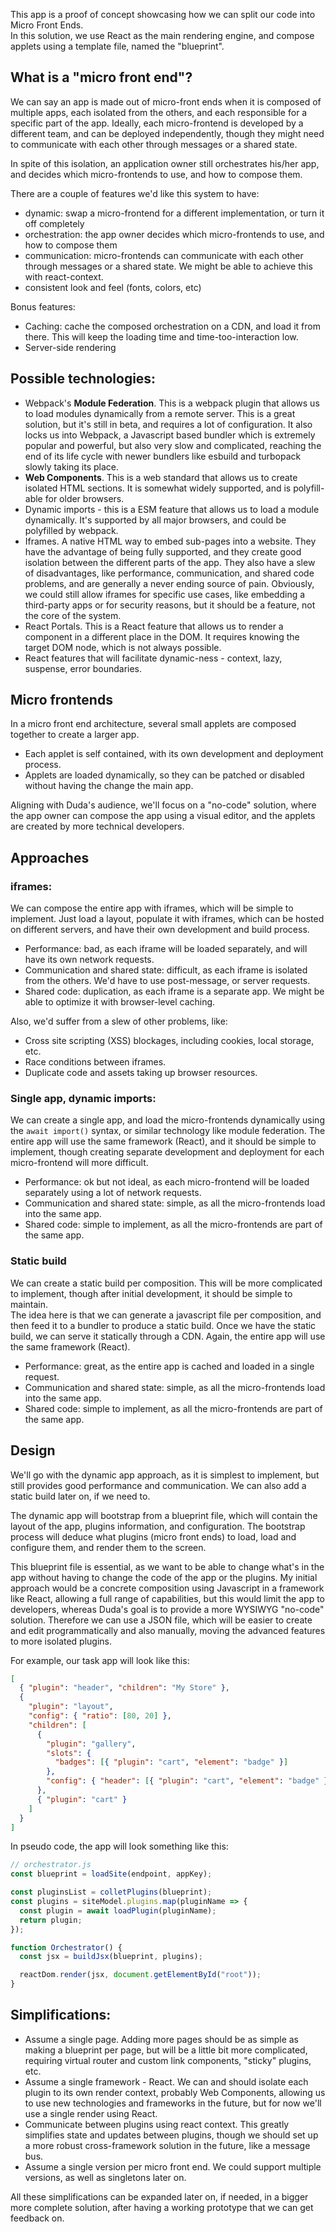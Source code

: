 This app is a proof of concept showcasing how we can split our code into Micro Front Ends.  
In this solution, we use React as the main rendering engine, and compose applets using a template file, named the "blueprint".

## What is a "micro front end"?

We can say an app is made out of micro-front ends when it is composed of multiple apps, each isolated from the others, and each responsible for a specific part of the app. Ideally, each micro-frontend is developed by a different team, and can be deployed independently, though they might need to communicate with each other through messages or a shared state.

In spite of this isolation, an application owner still orchestrates his/her app, and decides which micro-frontends to use, and how to compose them.

There are a couple of features we'd like this system to have:

- dynamic: swap a micro-frontend for a different implementation, or turn it off completely
- orchestration: the app owner decides which micro-frontends to use, and how to compose them
- communication: micro-frontends can communicate with each other through messages or a shared state. We might be able to achieve this with react-context.
- consistent look and feel (fonts, colors, etc)

Bonus features:

- Caching: cache the composed orchestration on a CDN, and load it from there. This will keep the loading time and time-too-interaction low.
- Server-side rendering

## Possible technologies:

- Webpack's **Module Federation**. This is a webpack plugin that allows us to load modules dynamically from a remote server. This is a great solution, but it's still in beta, and requires a lot of configuration. It also locks us into Webpack, a Javascript based bundler which is extremely popular and powerful, but also very slow and complicated, reaching the end of its life cycle with newer bundlers like esbuild and turbopack slowly taking its place.
- **Web Components**. This is a web standard that allows us to create isolated HTML sections. It is somewhat widely supported, and is polyfill-able for older browsers.
- Dynamic imports - this is a ESM feature that allows us to load a module dynamically. It's supported by all major browsers, and could be polyfilled by webpack.
- Iframes. A native HTML way to embed sub-pages into a website. They have the advantage of being fully supported, and they create good isolation between the different parts of the app. They also have a slew of disadvantages, like performance, communication, and shared code problems, and are generally a never ending source of pain. Obviously, we could still allow iframes for specific use cases, like embedding a third-party apps or for security reasons, but it should be a feature, not the core of the system.
- React Portals. This is a React feature that allows us to render a component in a different place in the DOM. It requires knowing the target DOM node, which is not always possible.
- React features that will facilitate dynamic-ness - context, lazy, suspense, error boundaries.

## Micro frontends

In a micro front end architecture, several small applets are composed together to create a larger app.

- Each applet is self contained, with its own development and deployment process.
- Applets are loaded dynamically, so they can be patched or disabled without having the change the main app.

Aligning with Duda's audience, we'll focus on a "no-code" solution, where the app owner can compose the app using a visual editor, and the applets are created by more technical developers.

## Approaches

### iframes:

We can compose the entire app with iframes, which will be simple to implement. Just load a layout, populate it with iframes, which can be hosted on different servers, and have their own development and build process.

- Performance: bad, as each iframe will be loaded separately, and will have its own network requests.
- Communication and shared state: difficult, as each iframe is isolated from the others. We'd have to use post-message, or server requests.
- Shared code: duplication, as each iframe is a separate app. We might be able to optimize it with browser-level caching.

Also, we'd suffer from a slew of other problems, like:

- Cross site scripting (XSS) blockages, including cookies, local storage, etc.
- Race conditions between iframes.
- Duplicate code and assets taking up browser resources.

### Single app, dynamic imports:

We can create a single app, and load the micro-frontends dynamically using the `await import()` syntax, or similar technology like module federation. The entire app will use the same framework (React), and it should be simple to implement, though creating separate development and deployment for each micro-frontend will more difficult.

- Performance: ok but not ideal, as each micro-frontend will be loaded separately using a lot of network requests.
- Communication and shared state: simple, as all the micro-frontends load into the same app.
- Shared code: simple to implement, as all the micro-frontends are part of the same app.

### Static build

We can create a static build per composition. This will be more complicated to implement, though after initial development, it should be simple to maintain.  
The idea here is that we can generate a javascript file per composition, and then feed it to a bundler to produce a static build. Once we have the static build, we can serve it statically through a CDN. Again, the entire app will use the same framework (React).

- Performance: great, as the entire app is cached and loaded in a single request.
- Communication and shared state: simple, as all the micro-frontends load into the same app.
- Shared code: simple to implement, as all the micro-frontends are part of the same app.

## Design

We'll go with the dynamic app approach, as it is simplest to implement, but still provides good performance and communication. We can also add a static build later on, if we need to.

The dynamic app will bootstrap from a blueprint file, which will contain the layout of the app, plugins information, and configuration. The bootstrap process will deduce what plugins (micro front ends) to load, load and configure them, and render them to the screen.

This blueprint file is essential, as we want to be able to change what's in the app without having to change the code of the app or the plugins. My initial approach would be a concrete composition using Javascript in a framework like React, allowing a full range of capabilities, but this would limit the app to developers, whereas Duda's goal is to provide a more WYSIWYG "no-code" solution. Therefore we can use a JSON file, which will be easier to create and edit programmatically and also manually, moving the advanced features to more isolated plugins.

For example, our task app will look like this:

```json
[
  { "plugin": "header", "children": "My Store" },
  {
    "plugin": "layout",
    "config": { "ratio": [80, 20] },
    "children": [
      {
        "plugin": "gallery",
        "slots": {
          "badges": [{ "plugin": "cart", "element": "badge" }]
        },
        "config": { "header": [{ "plugin": "cart", "element": "badge" }] }
      },
      { "plugin": "cart" }
    ]
  }
]
```

In pseudo code, the app will look something like this:

```jsx
// orchestrator.js
const blueprint = loadSite(endpoint, appKey);

const pluginsList = colletPlugins(blueprint);
const plugins = siteModel.plugins.map(pluginName => {
  const plugin = await loadPlugin(pluginName);
  return plugin;
});

function Orchestrator() {
  const jsx = buildJsx(blueprint, plugins);

  reactDom.render(jsx, document.getElementById("root"));
}
```

## Simplifications:

- Assume a single page. Adding more pages should be as simple as making a blueprint per page, but will be a little bit more complicated, requiring virtual router and custom link components, "sticky" plugins, etc.
- Assume a single framework - React. We can and should isolate each plugin to its own render context, probably Web Components, allowing us to use new technologies and frameworks in the future, but for now we'll use a single render using React.
- Communicate between plugins using react context. This greatly simplifies state and updates between plugins, though we should set up a more robust cross-framework solution in the future, like a message bus.
- Assume a single version per micro front end. We could support multiple versions, as well as singletons later on.

All these simplifications can be expanded later on, if needed, in a bigger more complete solution, after having a working prototype that we can get feedback on.
